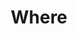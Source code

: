 ---
title: Where
layout: revealjs-vocabulary
category: warm-up
script: 
- Here
- There
- Over there
- At home
- In my house
- At school
- Near here
- Far from here
- Near
- Far
---